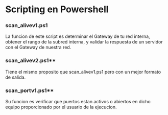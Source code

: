 # Scripting en Powershell
 
 
 ### scan_alivev1.ps1<br>
 La funcion de este script es determinar el Gateway de tu red interna, obtener el rango de la subred interna, y validar la respuesta de un servidor con el
Gateway de nuestra red.

### scan_alivev2.ps1**<br>
Tiene el mismo proposito que scan_alivev1.ps1 pero con un mejor formato de salida.

### scan_portv1.ps1**<br>
Su funcion es verificar que puertos estan activos o abiertos en dicho equipo proporcionado por el usuario de la ejecucion.
